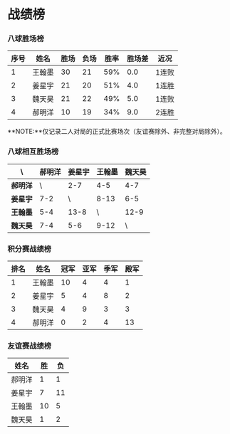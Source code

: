 # 战绩榜

### 八球胜场榜

| 序号 | 姓名   | 胜场 | 负场 | 胜率  | 胜场差 | 近况  |
| ---- | ----- | ---- | ---- | ---- | ----- | ----- |
| 1    | 王翰墨 | 30   | 21   | 59%  | 0.0   | 1连败 |
| 2    | 姜星宇 | 21   | 20   | 51%  | 4.0   | 1连胜 |
| 3    | 魏天昊 | 21   | 22   | 49%  | 5.0   | 1连败 |
| 4    | 郝明洋 | 10   | 19   | 34%  | 9.0   | 2连胜 |

**NOTE:**仅记录二人对局的正式比赛场次（友谊赛除外、非完整对局除外）。

### 八球相互胜场榜

|    **\\**   | 郝明洋 | 姜星宇  | 王翰墨  | 魏天昊  |
| ---------- | ------ | ------ | ------- | ------ |
| **郝明洋** |   \\   |  2-7   |  4-5    |  4-7   |
| **姜星宇** |  7-2   |   \\   |  8-13   |  6-5   |
| **王翰墨** |  5-4   |  13-8  |   \\    |  12-9  |
| **魏天昊** |  7-4   |  5-6   |  9-12   |   \\   |

### 积分赛战绩榜

| 排名 | 姓名   | 冠军 | 亚军 | 季军 | 殿军 |
| ---- | ------ | ---- | --- | --- | --- |
| 1    | 王翰墨 | 10   | 4   | 4   | 1   |
| 2    | 姜星宇 | 5    | 4   | 8   | 2   |
| 3    | 魏天昊 | 4    | 9   | 3   | 3   |
| 4    | 郝明洋 | 0    | 2   | 4   | 13  |

### 友谊赛战绩榜

| 姓名   | 胜   | 负   |
| ----- | ---- | ---- |
| 郝明洋 |  1   |  1   |
| 姜星宇 |  7   |  11  |
| 王翰墨 |  10  |  5   |
| 魏天昊 |  1   |  2   |
